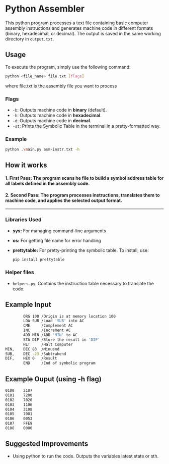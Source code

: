 # Python Assembler
This python program processes a text file containing basic computer assembly instructions and generates machine code in different formats (binary, hexadecimal, or decimal). The output is saved in the same working directory in `output.txt`.

## Usage
To execute the program, simply use the following command:
```bash
python <file_name> file.txt [flags]
```
where file.txt is the assembly file you want to process
### Flags
- `-b`: Outputs machine code in **binary** (default).
- `-h`: Outputs machine code in **hexadecimal**.
- `-d`: Outputs machine code in **decimal**.
- `-st`: Prints the Symbolic Table in the terminal in a pretty-formatted way.

### Example
```bash
python .\main.py asm-instr.txt -h
```

## How it works

#### 1. **First Pass**: The program scans he file to build a **symbol address table** for all labels defined in the assembly code.
#### 2. **Second Pass**: The program processes instructions, translates them to machine code, and applies the selected output format.
---
### Libraries Used
- **sys:** For managing command-line arguments
- **os:** For getting file name for error handling
- **prettytable:** For pretty-printing the symbolic table. To install, use:

	```bash
	pip install prettytable
	```

### Helper files
- `helpers.py`: Contains the instruction table necessary to translate the code.

## Example Input
```bash
    	ORG	100	/Origin is at memory location 100
		LDA SUB	/Load 'SUB' into AC
		CME		/Complement AC
		INC		/Increment AC
		ADD MIN	/ADD 'MIN' to AC
		STA DIF	/Store the result in 'DIF'
		HLT		/Halt Computer
MIN,	DEC 83	/Minuend
SUB,	DEC -23	/Subtrahend
DIF,	HEX	0	/Result
		END		/End of symbolic program
```

## Example Ouput (using -h flag)
```bash
0100	2107
0101	7200
0102	7020
0103	1106
0104	3108
0105	7001
0106	0053
0107	FFE9
0108	0000

```

## Suggested Improvements
- Using python to run the code. Outputs the variables latest state or sth.
